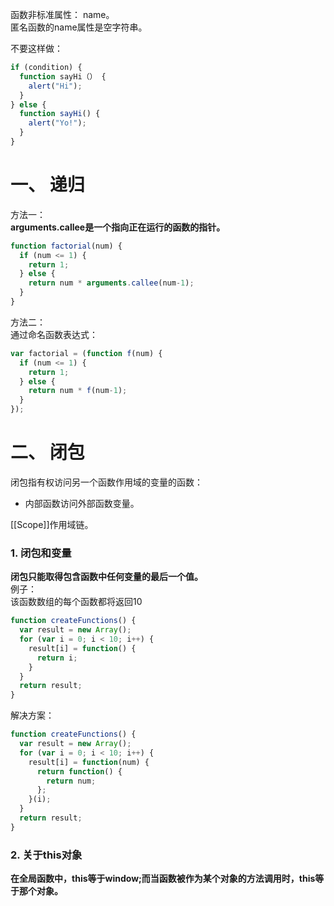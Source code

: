 函数非标准属性： name。  
匿名函数的name属性是空字符串。  

不要这样做：  
```js
if (condition) {
  function sayHi（） {
    alert("Hi");
  }
} else {
  function sayHi() {
    alert("Yo!");
  }
}
```

# 一、 递归
方法一：  
**arguments.callee是一个指向正在运行的函数的指针。**  
```js
function factorial(num) {
  if (num <= 1) {
    return 1;
  } else {
    return num * arguments.callee(num-1);
  }
}
```
方法二：  
通过命名函数表达式：  
```js
var factorial = (function f(num) {
  if (num <= 1) {
    return 1;
  } else {
    return num * f(num-1);
  }
});
```

# 二、 闭包
闭包指有权访问另一个函数作用域的变量的函数：  
* 内部函数访问外部函数变量。  

\[\[Scope]]作用域链。  

### 1. 闭包和变量
**闭包只能取得包含函数中任何变量的最后一个值。**  
例子：  
该函数数组的每个函数都将返回10  
```js
function createFunctions() {
  var result = new Array();
  for (var i = 0; i < 10; i++) {
    result[i] = function() {
      return i;
    }
  }
  return result;
}
```
解决方案：  
```js
function createFunctions() {
  var result = new Array();
  for (var i = 0; i < 10; i++) {
    result[i] = function(num) {
      return function() {
        return num;
      };
    }(i);
  }
  return result;
}
```

### 2. 关于this对象
**在全局函数中，this等于window;而当函数被作为某个对象的方法调用时，this等于那个对象。**  
